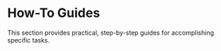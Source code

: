 # How-To Guides

This section provides practical, step-by-step guides for accomplishing specific tasks.
